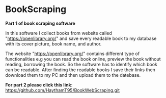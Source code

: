 # BookScraping

**Part 1 of book scraping software**

In this software I collect books from website called "https://openlibrary.org/" and save every readable book to my database with its cover picture, book name, and author.

The website "https://openlibrary.org/" contains different type of functionalities e.g you can read the book online, preview the book without reading, borrowing the book.
So the software has to identify which book can be readable. After finding the readable books I save their links then download them to my PC and then upload them to the
datebase.

**For part 2 please click this link**: https://github.com/HaythamT95/BookWebScraping.git
